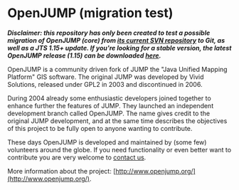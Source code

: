 OpenJUMP (migration test)
=========================

***Disclaimer: this repository has only been created to test a possible migration of OpenJUMP (core) from [its current SVN repository](https://svn.code.sf.net/p/jump-pilot/code/) to Git, as well as a JTS 1.15+ update. If you're looking for a stable version, the latest OpenJUMP release (1.15) can be downloaded [here](https://sourceforge.net/projects/jump-pilot/files/OpenJUMP/1.15/).***

OpenJUMP is a community driven fork of JUMP the "Java Unified Mapping Platform" GIS software. The original JUMP was developed by Vivid Solutions, released under GPL2 in 2003 and discontinued in 2006.

During 2004 already some enthusiastic developers joined together to enhance further the features of JUMP. They launched an independent development branch called OpenJUMP. The name gives credit to the original JUMP development, and at the same time describes the objectives of this project to be fully open to anyone wanting to contribute.

These days OpenJUMP is developed and maintained by (some few) volunteers around the globe. If you need functionality or even better want to contribute you are very welcome to [contact us](https://sourceforge.net/p/jump-pilot/mailman/jump-pilot-devel/).

More information about the project: [http://www.openjump.org/](http://www.openjump.org/).
